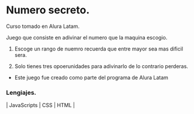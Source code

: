# Numero secreto. 

Curso tomado en Alura Latam.

Juego que consiste en adivinar el numero que la maquina escogio.

1.  Escoge un rango de nuemro recuerda que entre mayor sea mas dificil sera. 

2. Solo tienes tres opoerunidades para adivinarlo de lo contrario perderas.

* Este juego fue creado como parte del programa de Alura Latam
  
### Lengiajes.
| JavaScripts | CSS | HTML |
